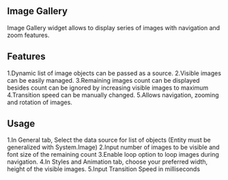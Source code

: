 ## Image Gallery

Image Gallery widget allows to display series of images with navigation and zoom features. 

## Features

1.Dynamic list of image objects can be passed as a source.
2.Visible images can be easily managed.
3.Remaining images count can be displayed besides count can be ignored by increasing visible images to maximum
4.Transition speed can be manually changed.
5.Allows navigation, zooming and rotation of images. 


## Usage

1.In General tab, Select the data source for list of objects (Entity must be generalized with System.Image)
2.Input number of images to be visible and font size of the remaining count
3.Enable loop option to loop images during navigation.
4.In Styles and Animation tab, choose your preferred width, height of the visible images.
5.Input Transition Speed in milliseconds 


